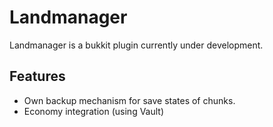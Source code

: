 # Landmanager
Landmanager is a bukkit plugin currently under development.

## Features
* Own backup mechanism for save states of chunks.
* Economy integration (using Vault)